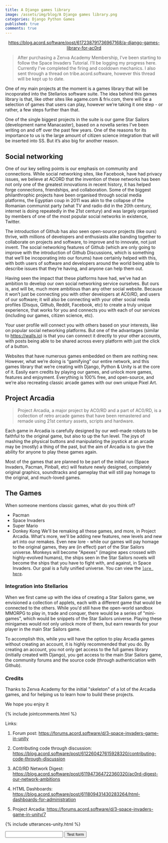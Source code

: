 ```yaml
---
title: A Django games library
image: /assets/img/blog/A Django games library.png
categories: Django Python Games
published: true
comments: true
---
```


 <center><div class="tumblr-post" data-href="https://embed.tumblr.com/embed/post/rXPxI5LYyEuBJ9gnDcWo5Q/617238791736967168" data-did="69b286a2a0e25b7e62f0e64679cfaca65a3408d3"><a href="https://blog.acord.software/post/617238791736967168/a-django-games-library-for-ac0rd">https://blog.acord.software/post/617238791736967168/a-django-games-library-for-ac0rd</a></div>  <script async src="https://assets.tumblr.com/post.js"></script></center>

> After purchasing a Zenva Academy Membership, I’ve been starting to follow the Space Invaders Tutorial. I’ll be logging my progress here. Currently I’ve completed the firing and cooldown mechanics. I also sent through a thread on tribe.acord.software, however this thread will be kept up to date.



One of my main projects at the moment is a games library that will be incoporated into the Stellarios software suite. The idea behind this games library is that, like other sites like agame.com & friv.com, there will be a selection of games that users can play, however we’re taking it one step - or rather, a few steps further than that. 

One of the single biggest projects in the suite is our game Star Sailors (development name Manacaster), based on a novella series I’ve been writing on and off over the past few years. One of the reasons for its importance to us is the large amount of citizen science integration that will be inserted into SS. But it’s also big for another reason.

## Social networking
One of our key selling points is our emphasis on community and connections. While social networking sites, like Facebook, have had privacy issues, we believe at ACORD that the invention of these networks has been not only one of the greatest innovations in recent history, it has helped forge connections, friendships, and collaboration. Some of the biggest philanthrophic projects have been organised through social media platforms, the Egyptian coup in 2011 was akin to the collapse of the Romanian communist party (what TV and radio did in the 20th century, internet is doing repeatedly in the 21st century) and was largely organised by members of one of the most popular social networks in existence, Twitter. 

The introduction of Github has also seen open-source projects (like ours) thrive, with millions of developers and enthusiasts alike banding together to collaborate on projects and software, to improve and to innovate, not just invent. The social networking features of Github (which are only going to improve with the introduction of Github Discussions, which is something that we’ll be incoporating into our forums) have certainly helped with this, with both users of software and developers around the world being able to describe issues that they’re having, and anyone can help them out.

Having seen the impact that these platforms have had, we’ve had an ambition to develop our own social networking service ourselves. But ours is, and will be, much more ambitious than any other social website. Because it won’t just be connecting you with other developers at AC0/RD, and users of our software; it will also be connecting with your other social media profiles (Disqus, Github, Reddit, Facebook, etc) to create a truly unique experience, that works for you and connects you with each of our services (including our games, citizen science, etc). 

Your user profile will connect you with others based on your interests, like on popular social networking platforms. But one of the advantages (similar to https://walls.io) is that you can connect it directly to your other accounts, with posts being able to be shared across every platform with just the click of a button. 

Websites that have numerous games embedded on them are nothing new. However, what we’re doing is “gamifying” our entire network, and this games library that we’re creating with Django, Python & Unity is at the core of it. Easily earn credits by playing our games, and unlock more games, features and enjoyment. Everything is 100% free, and open-source, and we’re also recreating classic arcade games with our own unique Pixel Art. 

## Project Arcadia
> Project Arcadia, a major project by AC0/RD and a part of AC0/RD, is a collection of retro arcade games that have been remastered and remade using 21st century assets, scripts and hardware.


Each game in Arcadia is carefully designed by our well-made robots to be faithful to the original game, but also to up the fun level. The joys of mashing the physical buttons and manipulating the joystick at an arcade may be (mostly) a thing of the past, but the aim of Arcadia is to give the ability for anyone to play these games again.

Most of the games that are planned to be part of the initial run (Space Invaders, Pacman, Pinball, etc) will feature newly designed, completely original graphics, soundtracks and gameplay that will still pay homage to the original, and much-loved games. 

## The Games
When someone mentions classic games, what do you think of?
* Pacman
* Space Invaders
* Super Mario
* Donkey Kong
We'll be remaking all these games, and more, in Project Arcadia. What's more, we'll be adding new features, new levels and new art into our remakes. Even new lore - while our games will pay homage to the original games, they are (in effect) part of the Star Sailors universe. Monkeys will become "Apexes" (imagine apes crossed with highly-evolved humans), the ships seen in the Star Sailors novels will become the ships that you have to fight with, and against, in Space Invaders. Our goal is a fully unified universe. You can view the [`lore here`](https://acord.software/stellarios/starsailors#star-sailors-lore). 

### Integration into Stellarios
When we first came up with the idea of creating a Star Sailors game, we envisioned a collection of applets, each with a different game that would be connected to the others. While you'd still have the open-world sandbox MMORPG to play in, trade and conquer, there would be a series of "mini-games", which would be snippets of the Star Sailors universe. Playing these minigames would not only unlock more of them, but earn rewards for your player in the main Star Sailors game.

To accomplish this, while you will have the option to play Arcadia games without creating an account, it is highly recommended that you do. By creating an account, you not only get access to the full games library (initially created with Django), you get access to the main Star Sailors game, the community forums and the source code (through authenticiation with Github). 

### Credits
Thanks to Zenva Academy for the initial "skeleton" of a lot of the Arcadia games, and for helping us to learn how to build these projects.

We hope you enjoy it


{% include jointcomments.html %}


Links:

1. Forum post: https://forums.acord.software/d/3-space-invaders-game-in-unity

2. Contributing code through discussion: https://blog.acord.software/post/612260427615928320/contributing-code-through-discussion

3. AC0/RD Network Digest: https://blog.acord.software/post/611947364722360320/ac0rd-digest-our-network-ambitions

4. HTML Dashboards: https://blog.acord.software/post/611809431430283264/html-dashboards-for-administration

5. Project Arcadia: https://forums.acord.software/d/3-space-invaders-game-in-unity/7

{% include utterances-unity.html %}


<div id="graphcomment"></div>
<script type="text/javascript">

  /* - - - CONFIGURATION VARIABLES - - - */

  // make sure the id is yours
  window.gc_params = {
    graphcomment_id: 'ACORD',

    // if your website has a fixed header, indicate it's height in pixels
    fixed_header_height: 0,
  };

  /* - - - DON'T EDIT BELOW THIS LINE - - - */

  
  (function() {
    var gc = document.createElement('script'); gc.type = 'text/javascript'; gc.async = true;
    gc.src = 'https://graphcomment.com/js/integration.js?' + Math.round(Math.random() * 1e8);
    (document.getElementsByTagName('head')[0] || document.getElementsByTagName('body')[0]).appendChild(gc);
  })();

</script>






<div id="graphcomment-widget"></div>

<script src="https://graphcomment.com/js/widget.js"></script>

<script>
graphcommentWidget(document.getElementById('graphcomment-widget'), {
  "graphcomment_id": null,
  "defaultTab": "last_comments",
  "tabs": [
    "last_comments",
    "top_comments",
    "top_threads"
  ],
  "labels": {
    "last_comments": "",
    "top_comments": "",
    "top_threads": ""
  },
  "period": "90 days",
  "limit": 25,
  "height": null,
  "openLinksNewWindow": true,
  "showVotes": true,
  "locale": "en"
});
</script>
    
<div id="graphcomment"></div>
<script type="text/javascript">

  /* - - - CONFIGURATION VARIABLES - - - */

  // make sure the id is yours
  window.gc_params = {
    graphcomment_id: 'ACORD',

    // if your website has a fixed header, indicate it's height in pixels
    fixed_header_height: 0,
  };

  /* - - - DON'T EDIT BELOW THIS LINE - - - */

  
  (function() {
    var gc = document.createElement('script'); gc.type = 'text/javascript'; gc.async = true;
    gc.src = 'https://graphcomment.com/js/integration.js?' + Math.round(Math.random() * 1e8);
    (document.getElementsByTagName('head')[0] || document.getElementsByTagName('body')[0]).appendChild(gc);
  })();

</script>

<form action="https://getsimpleform.com/messages?form_api_token=ba1e617078333b7bd649b914622ac4ee" method="post">
  <!-- the redirect_to is optional, the form will redirect to the referrer on submission -->
  <input type='hidden' name='redirect_to' value='<the complete return url e.g. http://fooey.com/thank-you.html>' />
  <!-- all your input fields here.... -->
  <input type='text' name='test' />
  <input type='submit' value='Test form' />
</form>
